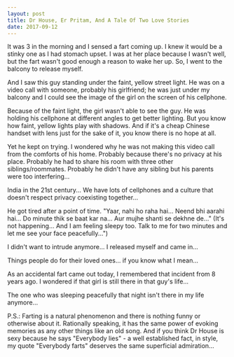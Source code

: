 ```yaml
---
layout: post
title: Dr House, Er Pritam, And A Tale Of Two Love Stories
date: 2017-09-12
---
```

It was 3 in the morning and I sensed a fart coming up. I knew it would be a stinky one as I had stomach upset. I was at her place because I wasn't well, but the fart wasn't good enough a reason to wake her up. So, I went to the balcony to release myself.

And I saw this guy standing under the faint, yellow street light. He was on a video call with someone, probably his girlfriend; he was just under my balcony and I could see the image of the girl on the screen of his cellphone.

Because of the faint light, the girl wasn't able to see the guy. He was holding his cellphone at different angles to get better lighting. But you know how faint, yellow lights play with shadows. And if it's a cheap Chinese handset with lens just for the sake of it, you know there is no hope at all.

Yet he kept on trying. I wondered why he was not making this video call from the comforts of his home. Probably because there's no privacy at his place. Probably he had to share his room with three other siblings/roommates. Probably he didn't have any sibling but his parents were too interfering...

India in the 21st century... We have lots of cellphones and a culture that doesn't respect privacy coexisting together...

He got tired after a point of time. "Yaar, nahi ho raha hai... Neend bhi aarahi hai... Do minute thik se baat kar na... Aur mujhe shanti se dekhne de..." (It's not happening... And I am feeling sleepy too. Talk to me for two minutes and let me see your face peacefully...")

I didn't want to intrude anymore... I released myself and came in...

Things people do for their loved ones... if you know what I mean...

As an accidental fart came out today, I remembered that incident from 8 years ago. I wondered if that girl is still there in that guy's life...

The one who was sleeping peacefully that night isn't there in my life anymore...

P.S.: Farting is a natural phenomenon and there is nothing funny or otherwise about it. Rationally speaking, it has the same power of evoking memories as any other things like an old song. And if you think Dr House is sexy because he says "Everybody lies" - a well established fact, in style, my quote "Everybody farts" deserves the same superficial admiration...
